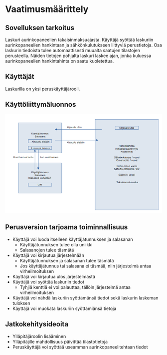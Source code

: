 # Vaatimusmäärittely

## Sovelluksen tarkoitus

Laskuri aurinkopaneelien takaisinmaksuajasta. 
Käyttäjä syöttää laskuriin aurinkopaneelien hankintaan ja sähkönkulutukseen liittyviä perustietoja. Osa laskurin tiedoista tulee automaattisesti muualta saatujen tilastojen perusteella. 
Näiden tietojen pohjalta laskuri laskee ajan, jonka kuluessa aurinkopaneelien hankintahinta on saatu kuoletettua. 

## Käyttäjät

Laskurilla on yksi peruskäyttäjärooli. 

## Käyttöliittymäluonnos

![](./kuvat/kayttoliittymaluonnos.png)

## Perusversion tarjoama toiminnallisuus

- Käyttäjä voi luoda itselleen käyttäjätunnuksen ja salasanan
	- Käyttäjätunnuksen tulee olla uniikki
	- Salasanojen tulee täsmätä
- Käyttäjä voi kirjautua järjestelmään
	- Käyttäjätunnuksen ja salasanan tulee täsmätä
	- Jos käyttäjätunnus tai salasana ei täsmää, niin järjestelmä antaa virheilmoituksen
- Käyttäjä voi kirjautua ulos järjestelmästä
- Käyttäjä voi syöttää laskuriin tiedot
	- Tyhjiä kenttiä ei voi palauttaa, tällöin järjestelmä antaa virheilmoituksen
- Käyttäjä voi nähdä laskuriin syöttämänsä tiedot sekä laskurin laskeman tuloksen
- Käyttäjä voi muokata laskuriin syöttämiänsä tietoja

## Jatkokehitysideoita

- Ylläpitäjäroolin lisääminen
- Ylläpitäjille mahdollisuus päivittää tilastotietoja
- Peruskäyttäjä voi syöttää useamman aurinkopaneelitehtaan tiedot
